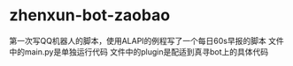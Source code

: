 # zhenxun-bot-zaobao
第一次写QQ机器人的脚本，使用ALAPI的例程写了一个每日60s早报的脚本
文件中的main.py是单独运行代码
文件中的plugin是配适到真寻bot上的具体代码
